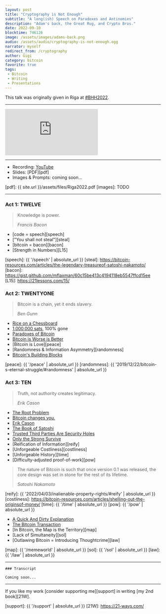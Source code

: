 ```yaml
---
layout: post
title: "Cryptography is Not Enough"
subtitle: "A long(ish) Speech on Paradoxes and Antinomies"
description: "Adam's back, the Great Rug, and Crypto Bros."
date: 2022-09-10
blocktime: 746126
image: /assets/images/adams-back.png
audio: /assets/audio/cryptography-is-not-enough.ogg
narrator: myself
redirect_from: /cryptography
author: Gigi
category: bitcoin
favorite: true
tags:
 - Bitcoin
 - Writing
 - Presentations
---
```


This talk was originally given in Riga at [#BHH2022][bh2022].

[bh2022]: https://twitter.com/hashtag/BHB2022

---

<div class="flex-vid">
  <iframe src="https://www.youtube-nocookie.com/embed/C7ynm0Zkwfk" frameborder="0" allow="accelerometer; autoplay; clipboard-write; encrypted-media; gyroscope; picture-in-picture" allowfullscreen></iframe>
</div>

---

- Recording: [YouTube][yt]
- Slides: [PDF][pdf]
- Images & Prompts: coming soon...

[yt]: https://youtu.be/C7ynm0Zkwfk
[bitcoinTV]: TODO
[pdf]: {{ site.url }}/assets/files/Riga2022.pdf
[images]: TODO

---

### Act 1: TWELVE

> Knowledge is power.
>
><cite>Francis Bacon</cite>

- [code = speech][speech]
- ["You shall not steal"][steal]
- [bitcoin = bacon][bacon]
- [Strength in Numbers][L15]

[speech]: {{ '/speech' | absolute_url }}
[steal]: https://bitcoin-resources.com/articles/the-legendary-treasureof-satoshi-nakamoto/
[bacon]: https://gist.github.com/mflaxman/60c15be413c4194118eb5547ffcd15ee
[L15]: https://21lessons.com/15/

### Act 2: TWENTYONE

> Bitcoin is a chain, yet it ends slavery.
>
><cite>Ben Gunn</cite>


- [Rice on a Chessboard][rice]
- [1,000,000 sats][1mil], 100% gone
- [Paradoxes of Bitcoin](#paradoxes)
- [Bitcoin is Worse is Better][gwern]
- [Bitcoin is Love][peace]
- [Randomness & Information Asymmetry][randomness]
- [Bitcoin's Building Blocks][bbb]

[rice]: https://archive.ph/HFpeZ
[1mil]: https://twitter.com/dergigi/status/1565990083555168256
[gwern]: https://bitcoin-resources.com/articles/bitcoinis-worseis-better/
[peace]: {{ '/peace' | absolute_url }}
[randomness]: {{ '2019/12/22/bitcoin-s-eternal-struggle/#randomness' | absolute_url }}

### Act 3: TEN

> Truth, not authority creates legitimacy.
>
><cite>Erik Cason</cite>

- [The Root Problem][root]
- [Bitcoin changes you.][L1]
- [Erik Cason][erik]
- [The Book of Satoshi][tbos]
- [Trusted Third Parties Are Security Holes][parties]
- [Only the Strong Survive][otss]
- [Reification of Information][reify]
- [Unforgeable Costliness][costliness]
- [Unforgeable History][time]
- [Difficulty-adjusted proof-of-work][pow]

> The nature of Bitcoin is such that once version 0.1 was released, the core
> design was set in stone for the rest of its lifetime.
>
><cite>Satoshi Nakamoto</cite>

[root]: https://satoshi.nakamotoinstitute.org/posts/p2pfoundation/1/
[L1]: https://21lessons.com/1/
[tbos]: https://bitcoin-resources.com/books/the-book-of-satoshi
[parties]: https://bitcoin-resources.com/articles/trusted-third-parties-are-security-holes/
[erik]: https://cryptosovereignty.org/
[otss]: https://bitcoin-resources.com/articles/only-the-strong-survive/
[reify]: {{ '2022/04/03/inalienable-property-rights/#reify' | absolute_url }}
[costliness]: https://bitcoin-resources.com/articles/shelling-out-the-originsof-money/
[time]: {{ '/time' | absolute_url }}
[pow]: {{ '/pow' | absolute_url }}

- [A Quick And Dirty Explanation][qd]
- [The Bitcoin Transaction][tx]
- [In Bitcoin, the Map is the Territory][map]
- [Lack of Simultaneity][sol]
- [Outlawing Bitcoin = Introducing Thoughtcrime][law]

[qd]: https://21-ways.com/ch0-03-quick-and-dirty/
[bbb]: https://21-ways.com/ch0-04-building-blocks/
[tx]: https://jamdocs.org/privacy/01-fundamentals/#the-bitcoin-transaction
[map]: {{ '/memeworld' | absolute_url }}
[sol]: {{ '/sol' | absolute_url }}
[law]: {{ '/law' | absolute_url }}

---

```
### Transcript

Coming soon...
```

---

If you like my work [consider supporting me][support] in writing [my 2nd
book][21W].

[support]: {{ '/support' | absolute_url }}
[21W]: https://21-ways.com/
